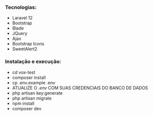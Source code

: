 <h3> Tecnologias: </h3>
<ul>
  <li> Laravel 12 </li>
  <li> Bootstrap </li>
    <li> Blade </li>
  <li> JQuery </li>
  <li> Ajax </li>
  <li> Bootstrap Icons </li>
  <li> SweetAlert2 </li>
</ul>

<h3> Instalação e execução: </h3>
<ul>
  <li> cd vox-test </li>
  <li> composer install</li>
  <li> cp .env.example .env </li>
  <li> ATUALIZE O  <i>.env</i> COM SUAS CREDENCIAIS DO BANCO DE DADOS </li>
  <li> php artisan key:generate </li>
  <li> php artisan migrate </li>
  <li> npm install </li>
  <li> composer dev </li>
</ul>
